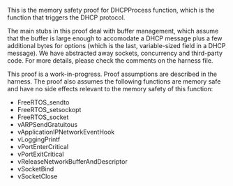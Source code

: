 This is the memory safety proof for DHCPProcess function, which is the
function that triggers the DHCP protocol.

The main stubs in this proof deal with buffer management, which assume
that the buffer is large enough to accomodate a DHCP message plus a
few additional bytes for options (which is the last, variable-sized
field in a DHCP message). We have abstracted away sockets, concurrency
and third-party code. For more details, please check the comments on
the harness file.

This proof is a work-in-progress.  Proof assumptions are described in
the harness.  The proof also assumes the following functions are
memory safe and have no side effects relevant to the memory safety of
this function:

* FreeRTOS_sendto
* FreeRTOS_setsockopt
* FreeRTOS_socket
* vARPSendGratuitous
* vApplicationIPNetworkEventHook
* vLoggingPrintf
* vPortEnterCritical
* vPortExitCritical
* vReleaseNetworkBufferAndDescriptor
* vSocketBind
* vSocketClose

